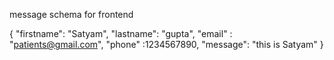 message schema for frontend

{
    "firstname": "Satyam",
    "lastname": "gupta",
    "email" : "patients@gmail.com",
    "phone" :1234567890,
    "message": "this is Satyam"
}